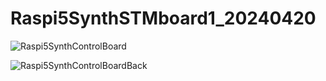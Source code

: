 # Raspi5SynthSTMboard1_20240420

![Raspi5SynthControlBoard](https://github.com/user-attachments/assets/f25d4785-8f4b-440d-a5bd-8b81bcdc3ca5)

![Raspi5SynthControlBoardBack](https://github.com/user-attachments/assets/a7e19e38-2792-44eb-bae0-ed477f2bf8cc)
